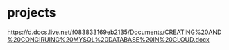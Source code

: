 # projects

https://d.docs.live.net/f083833169eb2135/Documents/CREATING%20AND%20CONGIRUING%20MYSQL%20DATABASE%20IN%20CLOUD.docx


